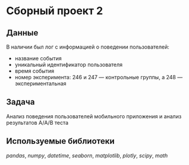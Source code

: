 # Сборный проект 2


## Данные

В наличии был лог с информацией о поведении пользователей:
- название события
- уникальный идентификатор пользователя
- время события
- номер эксперимента: 246 и 247 — контрольные группы, а 248 — экспериментальная


## Задача

Анализ поведения пользователей мобильного приложения и анализ результатов А/A/B теста 

## Используемые библиотеки
*pandas*, *numpy*, *datetime*, *seaborn*, *matplotlib*, *plotly*, *scipy*, *math*
